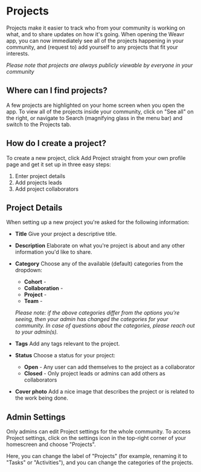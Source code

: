 # Projects

Projects make it easier to track who from your community is working on what, and to share updates on how it's going. 
When opening the Weavr app, you can now immediately see all of the projects happening in your community, and (request to) add yourself to any projects that fit your interests.

_Please note that projects are always publicly viewable by everyone in your community_

## Where can I find projects?
A few projects are highlighted on your home screen when you open the app. 
To view all of the projects inside your community, click on "See all" on the right, or navigate to Search (magnifying glass in the menu bar) and switch to the Projects tab.

## How do I create a project?
To create a new project, click Add Project straight from your own profile page and get it set up in three easy steps: 
1. Enter project details
2. Add projects leads
3. Add project collaborators

## Project Details

When setting up a new project you're asked for the following information:

- **Title** 
Give your project a descriptive title.

- **Description**
Elaborate on what you're project is about and any other information you'd like to share.

- **Category**
Choose any of the available (default) categories from the dropdown: 
  - **Cohort** - 
  - **Collaboration** - 
  - **Project** - 
  - **Team** - 

  _Please note: if the above categories differ from the options you're seeing, then your admin has changed the categories for your community._
  _In case of questions about the categories, please reach out to your admin(s)._

- **Tags**
Add any tags relevant to the project. 

- **Status**
Choose a status for your project:
  - **Open** - Any user can add themselves to the project as a collaborator
  - **Closed** - Only project leads or admins can add others as collaborators

- **Cover photo**
Add a nice image that describes the project or is related to the work being done. 

## Admin Settings
Only admins can edit Project settings for the whole community. 
To access Project settings, click on the settings icon in the top-right corner of your homescreen and choose "Projects". 

Here, you can change the label of "Projects" (for example, renaming it to "Tasks" or "Activities"), and you can change the categories of the projects. 
